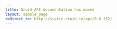 ```yaml
---
title: Druid API documentation has moved
layout: simple_page
redirect_to: http://static.druid.io/api/0.6.152/
---
```

